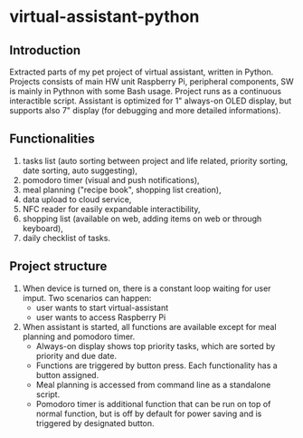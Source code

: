 # virtual-assistant-python
## Introduction
Extracted parts of my pet project of virtual assistant, written in Python. Projects consists of main HW unit Raspberry Pi, peripheral components, SW is mainly in Pythnon with some Bash usage. Project runs as a continuous interactible script. Assistant is optimized for 1" always-on OLED display, but supports also 7" display (for debugging and more detailed informations).

## Functionalities
1. tasks list (auto sorting between project and life related, priority sorting, date sorting, auto suggesting),  
2. pomodoro timer (visual and push notifications), 
3. meal planning ("recipe book", shopping list creation), 
4. data upload to cloud service, 
5. NFC reader for easily expandable interactibility, 
6. shopping list (available on web, adding items on web or through keyboard), 
7. daily checklist of tasks.

## Project structure
1. When device is turned on, there is a constant loop waiting for user imput. Two scenarios can happen:
   - user wants to start virtual-assistant
   - user wants to access Raspberry Pi
2. When assistant is started, all functions are available except for meal planning and pomodoro timer.
   - Always-on display shows top priority tasks, which are sorted by priority and due date.
   - Functions are triggered by button press. Each functionality has a button assigned.
   - Meal planning is accessed from command line as a standalone script.
   - Pomodoro timer is additional function that can be run on top of normal function, but is off by default for power saving and is triggered by designated button.
